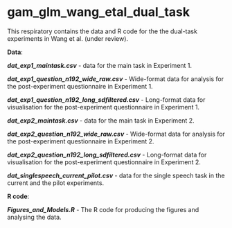 # gam_glm_wang_etal_dual_task

This respiratory contains the data and R code for the the dual-task experiments in Wang et al. (under review).

**Data**:

**_dat_exp1_maintask.csv_** - data for the main task in Experiment 1.

**_dat_exp1_question_n192_wide_raw.csv_** - Wide-format data for analysis for the post-experiment questionnaire in Experiment 1.

**_dat_exp1_question_n192_long_sdfiltered.csv_** - Long-format data for visualisation for the post-experiment questionnaire in Experiment 1.

**_dat_exp2_maintask.csv_** - data for the main task in Experiment 2.

**_dat_exp2_question_n192_wide_raw.csv_** - Wide-format data for analysis for the post-experiment questionnaire in Experiment 2.

**_dat_exp2_question_n192_long_sdfiltered.csv_** - Long-format data for visualisation for the post-experiment questionnaire in Experiment 2.

**_dat_singlespeech_current_pilot.csv_** - data for the single speech task in the current and the pilot experiments.

**R code**:

**_Figures_and_Models.R_** - The R code for producing the figures and analysing the data.
